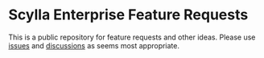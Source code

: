Scylla Enterprise Feature Requests
==================================

This is a public repository for feature requests and other ideas.
Please use [issues](https://github.com/scylladb/scylla-enterprise-public-feature-requests/issues) and [discussions](https://github.com/scylladb/scylla-enterprise-public-feature-requests/discussions) as seems most appropriate.

